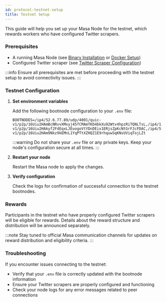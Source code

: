 ```yaml
---
id: protocol-testnet-setup
title: Testnet Setup
---
```


This guide will help you set up your Masa Node for the testnet, which rewards workers who have configured Twitter scrapers.

### Prerequisites

- A running Masa Node (see [Binary Installation](./protocol-binary-installation.md) or [Docker Setup](./protocol-docker-setup.md))
- Configured Twitter scraper (see [Twitter Scraper Configuration](./protocol-twitter-scraper-config.md))

:::info
Ensure all prerequisites are met before proceeding with the testnet setup to avoid connectivity issues.
:::

### Testnet Configuration

1. **Set environment variables**

   Add the following bootnode configuration to your `.env` file:

   ```plaintext
   BOOTNODES=/ip4/52.6.77.89/udp/4001/quic-v1/p2p/16Uiu2HAmBcNRvvXMxyj45fCMAmTKD4bkXu92Wtv4hpzRiTQNLTsL,/ip4/157.230.212.224/udp/4001/quic-v1/p2p/16Uiu2HAkyf2FdEqxLJEuogoVtYDnDEix1ERjsZpKcNtGrFJcFDAC,/ip4/52.20.183.116/udp/4001/quic-v1/p2p/16Uiu2HAm9Nkz9kEMnL1YqPTtXZHQZ1E9rhquwSqKNsUViqTojLZt
   ```

   :::warning
   Do not share your `.env` file or any private keys. Keep your node's configuration secure at all times.
   :::

2. **Restart your node**

   Restart the Masa node to apply the changes.

3. **Verify configuration**

   Check the logs for confirmation of successful connection to the testnet bootnodes.

### Rewards

Participants in the testnet who have properly configured Twitter scrapers will be eligible for rewards. Details about the reward structure and distribution will be announced separately.

:::note
Stay tuned to official Masa communication channels for updates on reward distribution and eligibility criteria.
:::

### Troubleshooting

If you encounter issues connecting to the testnet:

- Verify that your `.env` file is correctly updated with the bootnode information
- Ensure your Twitter scrapers are properly configured and functioning
- Check your node logs for any error messages related to peer connections
